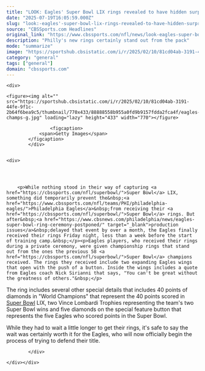 ```yaml
---
title: "LOOK: Eagles' Super Bowl LIX rings revealed to have hidden surprise"
date: "2025-07-19T16:05:59.000Z"
slug: "look:-eagles'-super-bowl-lix-rings-revealed-to-have-hidden-surprise"
source: "CBSSports.com Headlines"
original_link: "https://www.cbssports.com/nfl/news/look-eagles-super-bowl-lix-rings-revealed-to-have-hidden-surprise/"
description: "Philly's new rings certainly stand out from the pack"
mode: "summarize"
image: "https://sportshub.cbsistatic.com/i/r/2025/02/10/81cd04ab-3191-44fe-9f1c-2b64f6bea9c5/thumbnail/1200x675/a50f0db7f100cc3725116d96c24b4fbe/eagles-champs-g.jpg"
category: "general"
tags: ["general"]
domain: "cbssports.com"
---
```

<div id="readability-page-1" class="page"><div id="Article-body">
        
    
        
                
    <div>
                            
    <figure><img alt="" src="https://sportshub.cbsistatic.com/i/r/2025/02/10/81cd04ab-3191-44fe-9f1c-2b64f6bea9c5/thumbnail/770x433/88888558b955a0fd9b9157fdda2fca4f/eagles-champs-g.jpg" loading="lazy" height="433" width="770"></figure>
        
                    <figcaption>
                <span>Getty Images</span>
            </figcaption>
            </div>

    
    <div>
        
        
                            
                
        <p>While nothing stood in their way of capturing <a href="https://cbssports.com/nfl/superbowl/">Super Bowl</a> LIX, something did temporarily prevent the&nbsp;<a href="https://www.cbssports.com/nfl/teams/PHI/philadelphia-eagles/">Philadelphia Eagles</a>&nbsp;from receiving their <a href="https://cbssports.com/nfl/superbowl/">Super Bowl</a> rings. But after&nbsp;<a href="https://www.cbsnews.com/philadelphia/news/eagles-super-bowl-ring-ceremony-postponed/" target="_blank">production issues</a>&nbsp;delayed that event by over a month, the Eagles finally received their rings Friday night, less than a week before the start of training camp.&nbsp;</p><p>Eagles players, who received their rings during a private ceremony, were given championship rings that stand out from the ones the previous 58 <a href="https://cbssports.com/nfl/superbowl/">Super Bowl</a> champions received. The rings they received include two expanding Eagles wings that open with the push of a button. Inside the wings includes a quote from Eagles coach Nick Sirianni that says, "You can't be great without the greatness of others."&nbsp;</p>


<p>The ring includes several other special details that includes 40 points of diamonds in "World Champions" that represent the 40 points scored in <a href="https://cbssports.com/nfl/superbowl/">Super Bowl</a> LIX, two Vince Lombardi Trophies representing the team's two Super Bowl wins and five diamonds on the special feature button that represents the five Eagles who scored points in the Super Bowl.&nbsp;</p>
        


<p>While they had to wait a little longer to get their rings, it's safe to say the wait was certainly worth it for the Eagles, who will now officially begin the process of trying to defend their title.&nbsp;</p>


        
            </div>

    </div></div>